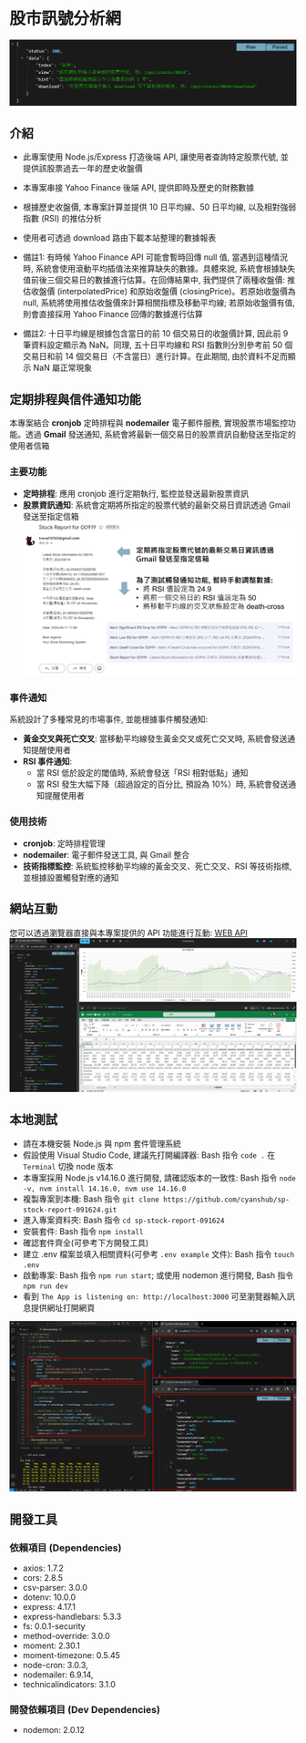 # 股市訊號分析網

![導覽圖片](public/readme/introduce.png)

## 介紹

- 此專案使用 Node.js/Express 打造後端 API, 讓使用者查詢特定股票代號, 並提供該股票過去一年的歷史收盤價
- 本專案串接 Yahoo Finance 後端 API, 提供即時及歷史的財務數據
- 根據歷史收盤價, 本專案計算並提供 10 日平均線、50 日平均線, 以及相對強弱指數 (RSI) 的推估分析
- 使用者可透過 download 路由下載本站整理的數據報表

- 備註1: 有時候 Yahoo Finance API 可能會暫時回傳 null 值, 當遇到這種情況時, 系統會使用滾動平均插值法來推算缺失的數據。具體來說, 系統會根據缺失值前後三個交易日的數據進行估算。在回傳結果中, 我們提供了兩種收盤價: 推估收盤價 (interpolatedPrice) 和原始收盤價 (closingPrice)。若原始收盤價為 null, 系統將使用推估收盤價來計算相關指標及移動平均線; 若原始收盤價有值, 則會直接採用 Yahoo Finance 回傳的數據進行估算

- 備註2: 十日平均線是根據包含當日的前 10 個交易日的收盤價計算, 因此前 9 筆資料設定顯示為 NaN。同理, 五十日平均線和 RSI 指數則分別參考前 50 個交易日和前 14 個交易日（不含當日）進行計算。在此期間, 由於資料不足而顯示 NaN 屬正常現象

## 定期排程與信件通知功能

本專案結合 **cronjob** 定時排程與 **nodemailer** 電子郵件服務, 實現股票市場監控功能。透過 **Gmail** 發送通知, 系統會將最新一個交易日的股票資訊自動發送至指定的使用者信箱

### 主要功能

- **定時排程**: 應用 cronjob 進行定期執行, 監控並發送最新股票資訊
- **股票資訊通知**: 系統會定期將所指定的股票代號的最新交易日資訊透過 Gmail 發送至指定信箱
  ![導覽圖片](public/readme/introduce3.jpg)

### 事件通知

系統設計了多種常見的市場事件, 並能根據事件觸發通知:

- **黃金交叉與死亡交叉**: 當移動平均線發生黃金交叉或死亡交叉時, 系統會發送通知提醒使用者
- **RSI 事件通知**:
  - 當 RSI 低於設定的閾值時, 系統會發送「RSI 相對低點」通知
  - 當 RSI 發生大幅下降（超過設定的百分比, 預設為 10%）時, 系統會發送通知提醒使用者

### 使用技術

- **cronjob**: 定時排程管理
- **nodemailer**: 電子郵件發送工具, 與 Gmail 整合
- **技術指標監控**: 系統監控移動平均線的黃金交叉、死亡交叉、RSI 等技術指標, 並根據設置觸發對應的通知

## 網站互動

您可以透過瀏覽器直接與本專案提供的 API 功能進行互動:
[WEB API](https://sp-stock-report-091624.onrender.com/)
![導覽圖片](public/readme/introduce1.png)

## 本地測試

- 請在本機安裝 Node.js 與 npm 套件管理系統
- 假設使用 Visual Studio Code, 建議先打開編譯器: Bash 指令 `code .` 在 `Terminal` 切換 node 版本
- 本專案採用 Node.js v14.16.0 進行開發, 請確認版本的一致性: Bash 指令 `node -v, nvm install 14.16.0, nvm use 14.16.0`
- 複製專案到本機: Bash 指令 `git clone https://github.com/cyanshub/sp-stock-report-091624.git`
- 進入專案資料夾: Bash 指令 `cd sp-stock-report-091624`
- 安裝套件: Bash 指令 `npm install`
- 確認套件齊全(可參考下方開發工具)
- 建立 .env 檔案並填入相關資料(可參考 `.env example` 文件): Bash 指令 `touch .env`
- 啟動專案: Bash 指令 `npm run start`; 或使用 nodemon 進行開發, Bash 指令 `npm run dev`
- 看到 `The App is listening on: http://localhost:3000` 可至瀏覽器輸入訊息提供網址打開網頁

![導覽圖片](public/readme/introduce2.png)

## 開發工具

### 依賴項目 (Dependencies)

- axios: 1.7.2
- cors: 2.8.5
- csv-parser: 3.0.0
- dotenv: 10.0.0
- express: 4.17.1
- express-handlebars: 5.3.3
- fs: 0.0.1-security
- method-override: 3.0.0
- moment: 2.30.1
- moment-timezone: 0.5.45
- node-cron: 3.0.3,
- nodemailer: 6.9.14,
- technicalindicators: 3.1.0

### 開發依賴項目 (Dev Dependencies)

- nodemon: 2.0.12

